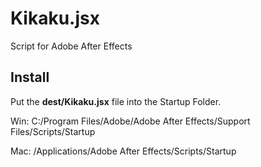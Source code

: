 # Kikaku.jsx

Script for Adobe After Effects

## Install

Put the **dest/Kikaku.jsx** file into the Startup Folder.

Win: C:/Program Files/Adobe/Adobe After Effects/Support Files/Scripts/Startup

Mac: /Applications/Adobe After Effects/Scripts/Startup